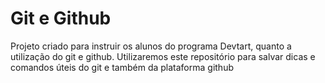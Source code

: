 
# Git e Github

Projeto criado para instruir os alunos do programa Devtart, quanto a utilização do git e github. Utilizaremos este repositório para salvar dicas e comandos úteis do git e também da plataforma github

